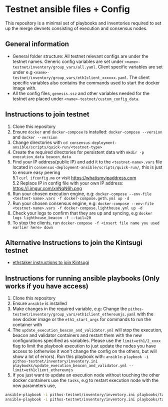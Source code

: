 # Testnet ansible files + Config

This repository is a minimal set of playbooks and inventories required to set up the merge devnets consisting of execution and 
consensus nodes. 

## General information
- General folder structure: All testnet relevant configs are under the testnet names. Generic config variables are set under
`<name>-testnet/inventory/group_vars/all.yaml`. Client specific variables are set under e.g `<name>-testnet/inventory/group_vars/eth2client_xxxxxx.yaml`.
The client specific variables also contains the commands used to start the docker image with. 
- All the config files, `genesis.ssz` and other variables needed for the testnet are placed under `<name>-testnet/custom_config_data`.

## Instructions to join testnet  
1. Clone this repository  
2. Ensure `docker` and `docker-compose` is installed: `docker-compose --version` and `docker --version`
3. Change directories with `cd consensus-deployment-ansible/scripts/quick-run/<testnet-type>`  
4. Create the required directories for persistent data with `mkdir -p execution_data beacon_data`  
5. Find your IP address(public IP) and add it to the `<testnet-name>.vars` file located in `consensus-deployment-ansible/scripts/quick-run/`, this is just to ensure easy peering  
5.1 `curl ifconfig.me` or visit https://whatismyipaddress.com  
5.2 Replace IP in config file with your own IP address: https://i.imgur.com/xnNqN6h.png  
6. Run your chosen execution engine, e.g: `docker-compose --env-file <testnet-name>.vars -f docker-compose.geth.yml up -d`  
7. Run your chosen consensus engine, e.g: `docker-compose --env-file <testnet-name>.vars -f docker-compose.lighthouse.yml up -d`  
8. Check your logs to confirm that they are up and syncing, e.g `docker logs lighthouse_beacon -f --tail=20`  
9. To stop the clients, run `docker-compose -f <insert file name you used earlier here> down`

## Alternative Instructions to join the Kintsugi testnet
 - [ethstaker instructions to join Kintsugi](https://github.com/remyroy/ethstaker/blob/main/merge-devnet.md)
 
## Instructions for running ansible playbooks (Only works if you have access)
1. Clone this repository
2. Ensure `ansible` is installed
3. Make changes in the required variable, e.g: Change the `pithos-testnet/inventory/group_vars/eth1client_ethereumjs.yaml`
with the new docker image or the `eth1_start_args` for commands to run the container with
4. The `update_execution_beacon_and_validator.yml` will stop the execution, beacon and validator containers and restart them
with the new configurations specified as variables. Please use the `limit=eth1/2_xxxx` flag to limit the playbook execution to just update
the nodes you have access to (otherwise it won't change the config on the others, but will show a lot of errors).
Run this playbook with: `ansible-playbook -i pithos-testnet/inventory/inventory.ini playbooks/update_execution_beacon_and_validator.yml --limit=eth1client_ethereumjs`
5. If you just want to update an execution node without touching the other docker containers use the `tasks`, e.g to restart execution node with the new parameters use, 
```bash
ansible-playbook -i pithos-testnet/inventory/inventory.ini playbooks/tasks/stop_execution_node.yml --limit=eth1client_ethereumjs
ansible-playbook -i pithos-testnet/inventory/inventory.ini playbooks/tasks/start_execution_node.yml --limit=eth1client_ethereumjs
```